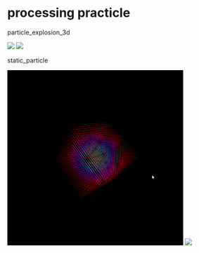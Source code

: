 # processing practicle
 particle_explosion_3d
 
 <img src=gif/gif1.gif width=400>    <img src=gif/gif2.gif width=400>
 
 static_particle
 
 <img src=gif/gif3.gif width=400>    <img src=gif/gif4.gif width=400>
